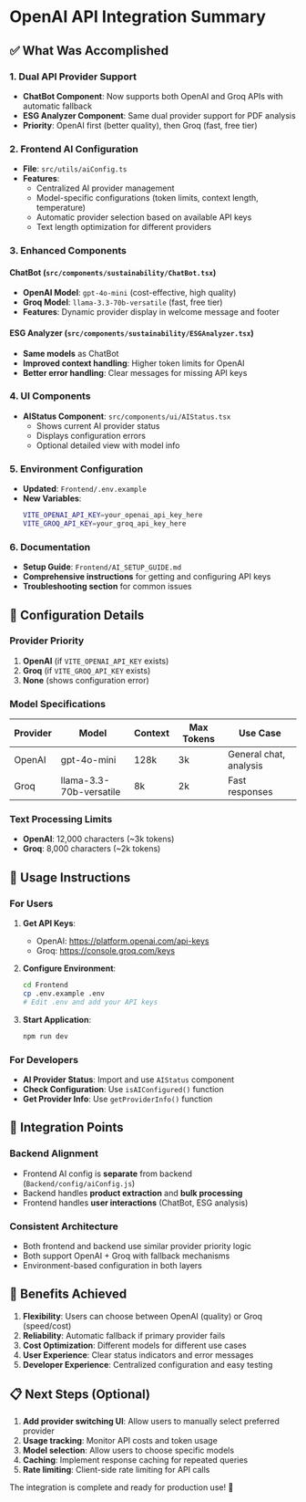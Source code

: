 # OpenAI API Integration Summary

## ✅ What Was Accomplished

### 1. **Dual API Provider Support**
- **ChatBot Component**: Now supports both OpenAI and Groq APIs with automatic fallback
- **ESG Analyzer Component**: Same dual provider support for PDF analysis
- **Priority**: OpenAI first (better quality), then Groq (fast, free tier)

### 2. **Frontend AI Configuration**
- **File**: `src/utils/aiConfig.ts`
- **Features**: 
  - Centralized AI provider management
  - Model-specific configurations (token limits, context length, temperature)
  - Automatic provider selection based on available API keys
  - Text length optimization for different providers

### 3. **Enhanced Components**

#### ChatBot (`src/components/sustainability/ChatBot.tsx`)
- **OpenAI Model**: `gpt-4o-mini` (cost-effective, high quality)
- **Groq Model**: `llama-3.3-70b-versatile` (fast, free tier)
- **Features**: Dynamic provider display in welcome message and footer

#### ESG Analyzer (`src/components/sustainability/ESGAnalyzer.tsx`)
- **Same models** as ChatBot
- **Improved context handling**: Higher token limits for OpenAI
- **Better error handling**: Clear messages for missing API keys

### 4. **UI Components**
- **AIStatus Component**: `src/components/ui/AIStatus.tsx`
  - Shows current AI provider status
  - Displays configuration errors
  - Optional detailed view with model info

### 5. **Environment Configuration**
- **Updated**: `Frontend/.env.example`
- **New Variables**:
  ```bash
  VITE_OPENAI_API_KEY=your_openai_api_key_here
  VITE_GROQ_API_KEY=your_groq_api_key_here
  ```

### 6. **Documentation**
- **Setup Guide**: `Frontend/AI_SETUP_GUIDE.md`
- **Comprehensive instructions** for getting and configuring API keys
- **Troubleshooting section** for common issues

## 🔧 Configuration Details

### Provider Priority
1. **OpenAI** (if `VITE_OPENAI_API_KEY` exists)
2. **Groq** (if `VITE_GROQ_API_KEY` exists)
3. **None** (shows configuration error)

### Model Specifications
| Provider | Model | Context | Max Tokens | Use Case |
|----------|-------|---------|------------|----------|
| OpenAI | gpt-4o-mini | 128k | 3k | General chat, analysis |
| Groq | llama-3.3-70b-versatile | 8k | 2k | Fast responses |

### Text Processing Limits
- **OpenAI**: 12,000 characters (~3k tokens)
- **Groq**: 8,000 characters (~2k tokens)

## 🚀 Usage Instructions

### For Users
1. **Get API Keys**:
   - OpenAI: https://platform.openai.com/api-keys
   - Groq: https://console.groq.com/keys

2. **Configure Environment**:
   ```bash
   cd Frontend
   cp .env.example .env
   # Edit .env and add your API keys
   ```

3. **Start Application**:
   ```bash
   npm run dev
   ```

### For Developers
- **AI Provider Status**: Import and use `AIStatus` component
- **Check Configuration**: Use `isAIConfigured()` function
- **Get Provider Info**: Use `getProviderInfo()` function

## 🔗 Integration Points

### Backend Alignment
- Frontend AI config is **separate** from backend (`Backend/config/aiConfig.js`)
- Backend handles **product extraction** and **bulk processing**
- Frontend handles **user interactions** (ChatBot, ESG analysis)

### Consistent Architecture
- Both frontend and backend use similar provider priority logic
- Both support OpenAI + Groq with fallback mechanisms
- Environment-based configuration in both layers

## 🎯 Benefits Achieved

1. **Flexibility**: Users can choose between OpenAI (quality) or Groq (speed/cost)
2. **Reliability**: Automatic fallback if primary provider fails
3. **Cost Optimization**: Different models for different use cases
4. **User Experience**: Clear status indicators and error messages
5. **Developer Experience**: Centralized configuration and easy testing

## 📋 Next Steps (Optional)

1. **Add provider switching UI**: Allow users to manually select preferred provider
2. **Usage tracking**: Monitor API costs and token usage
3. **Model selection**: Allow users to choose specific models
4. **Caching**: Implement response caching for repeated queries
5. **Rate limiting**: Client-side rate limiting for API calls

The integration is complete and ready for production use! 🎉
